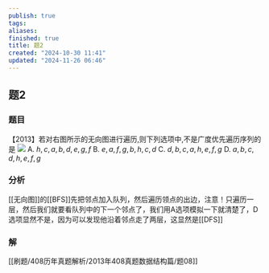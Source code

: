 ```yaml
---
publish: true
tags: 
aliases: 
finished: true
title: 题2
created: "2024-10-30 11:41"
updated: "2024-11-26 06:46"
---
```

## 题2
### 题目
【2013】若对右图所示的无向图进行遍历,则下列选项中,不是广度优先遍历序列的是
![](https://img.hwenyi.live/202410301906240.webp)
A. $h,c,a,b,d,e,g,f$ 
B. $e,a,f,g,b,h,c,d$
C. $d,b,c,a,h,e,f,g$ 
D. $a,b,c,d,h,e,f,g$
### 分析
[[无向图]]的[[BFS]]先把邻点加入队列，然后遍历领点的出边，注意！只遍历一层，然后我们就要看队列中的下一个邻点了，我们用A选项模拟一下就清楚了，D选项显然不是，因为可以发现他沿着邻点走了两层，这显然是[[DFS]]
### 解
[[刷题/408历年真题解析/2013年408真题数据结构篇/题08]]